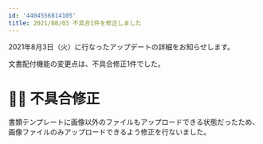 ```yaml
---
id: '4404556814105'
title: 2021/08/03 不具合1件を修正しました
---
```

2021年8月3日（火）に行なったアップデートの詳細をお知らせします。

文書配付機能の変更点は、不具合修正1件でした。

# 👨‍⚕️ 不具合修正

書類テンプレートに画像以外のファイルもアップロードできる状態だったため、画像ファイルのみアップロードできるよう修正を行ないました。
